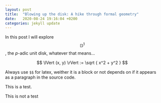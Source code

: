```yaml
---
layout: post
title:  "Blowing up the disk: A hike through formal geometry"
date:   2020-08-24 19:16:04 +0200
categories: jekyll update
---
```



In this post I will explore $$ \mathbb{D}^1$$, the $p$-adic unit disk, whatever that means...

$$ 
    \lVert (x, y) \rVert := \sqrt { x^2 + y^2 }
$$

Always use `$$` for latex, weither it is a block or not depends on if it appears as a paragraph in the source code.




This is a test.

This is not a test